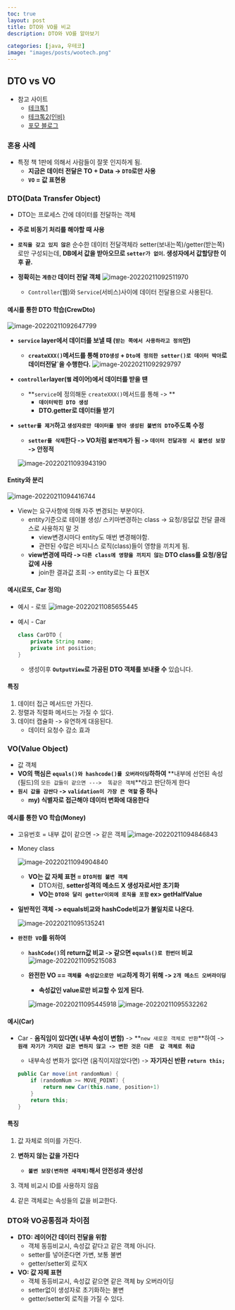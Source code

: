 ```yaml
---
toc: true
layout: post
title: DTO와 VO를 비교
description: DTO와 VO를 알아보기

categories: [java, 우테코]
image: "images/posts/wootech.png"
---
```



## DTO vs VO

- 참고 사이트
    - [테크톡1](https://www.youtube.com/watch?v=EeJnNaiMy3U)
    - [테크톡2(인비)](https://www.youtube.com/watch?v=z5fUkck_RZM&t=568s)
    - [포모 블로그](https://pomo0703.tistory.com/9)



### 혼용 사례

- 특정 책 1판에 의해서 사람들이 잘못 인지하게 됨.
    - **지금은 데이터 전달은 TO + Data ->  `DTO`로만 사용**
    - **`VO` = 값 표현용**



### DTO(Data Transfer Object)

- DTO는 프로세스 간에 데이터를 전달하는 객체
- **주로 비동기 처리를 해야할 때 사용**
- **`로직을 갖고 있지 않은`** 순수한 데이터 전달객체라 setter(보내는쪽)/getter(받는쪽)로만 구성되는데, **DB에서 값을 받아오므로 `setter가 없이`. 생성자에서 값할당한 이후 끝.**



- **정확히는 `계층간` 데이터 전달 객체**
    ![image-20220211092511970](https://raw.githubusercontent.com/is3js/screenshots/main/image-20220211092511970.png)
    - `Controller`(웹)와 `Service`(서비스)사이에 데이터 전달용으로 사용된다.



#### 예시를 통한 DTO 학습(CrewDto)
![image-20220211092647799](https://raw.githubusercontent.com/is3js/screenshots/main/image-20220211092647799.png)

- **`service` layer에서 데이터를 보낼 때 (`받는 쪽에서 사용하라고 정의`만)**

    - **`createXXX()`메서드를 통해 `DTO생성` + `Dto에 정의한 setter()로 데이터 박아`로 데이터전달`을 수행한다.**
        ![image-20220211092929797](https://raw.githubusercontent.com/is3js/screenshots/main/image-20220211092929797.png)

- **`controller`layer(`웹` 레이어)에서 데이터를 받을 땐**

    - **`service`에 정의해둔 `createXXX()`메서드를 통해 -> **
        - **`데이터박힌 DTO 생성`** 
        - **DTO.getter로 데이터들 받기**

    

- **`setter를 제거`하고 `생성자로만 데이터를 받아 생성된 불변의 DTO`주도록 수정**

    - **`setter를 삭제`한다 -> VO처럼 `불변객체`가 됨 -> `데이터 전달과정 시 불변성 보장` -> 안정적**

    ![image-20220211093943190](https://raw.githubusercontent.com/is3js/screenshots/main/image-20220211093943190.png)

#### Entity와 분리

![image-20220211094416744](https://raw.githubusercontent.com/is3js/screenshots/main/image-20220211094416744.png)

- View는 요구사항에 의해 자주 변경되는 부분이다.
    - entity기준으로 테이블 생성/ 스키마변경하는 class -> 요청/응닶값 전달 클래스로 사용하지 말 것
        - view변경시마다 entity도 매번 변경해야함.
        - 관련된 수많은 비지니스 로직(class)들이 영향을 끼치게 됨.
    - **view변경에 따라 -> `다른 class에 영향을 끼치지 않는` DTO class를 요청/응답값에 사용**
        - join한 결과값 조회 -> entity로는 다 표현X





#### 예시(로또, Car 정의)

- 예시 - 로또
    ![image-20220211085655445](https://raw.githubusercontent.com/is3js/screenshots/main/image-20220211085655445.png)

- 예시 - Car

    ```java
    class CarDTO {
        private String name;
        private int position;
    }
    ```

    - 생성이후 **`OutputView`로 가공된 DTO 객체를 보내줄 수** 있습니다.



#### 특징

1. 데이터 접근 메서드만 가진다.
2. 정렬과 직렬화 메서드는 가질 수 있다.
3. 데이터 캡슐화 -> 유연하게 대응된다.
    - 데이터 요청수 감소 효과



### VO(Value Object)

- 값 객체
- **VO의 핵심은 `equals()와 hashcode()를 오버라이딩`하하여** **내부에 선언된 속성(필드)의 `모든 값들이 같으면 --->  똑같은 객체`**라고 판단하게 한다
- **`원시 값을 감싼다` -> `validation이 가장 큰 역할` 중 하나**
    - **my) 식별자로 접근해야 데이터 변화에 대응한다**



#### 예시를 통한 VO 학습(Money)

- 고유번호 = 내부 값이 같으면 -> 같은 객체
    ![image-20220211094846843](https://raw.githubusercontent.com/is3js/screenshots/main/image-20220211094846843.png)



- Money class

    ![image-20220211094904840](https://raw.githubusercontent.com/is3js/screenshots/main/image-20220211094904840.png)

    - **VO는 값 자체 표현 = `DTO처럼 불변 객체`**
        - DTO처럼, **setter성격의 메소드 X 생성자로서만 초기화**
        - **VO는 `DTO와 달리 getter이외에 로직을 포함` ex> getHalfValue**

- **일반적인 객체 -> equals비교와 hashCode비교가 불일치로 나온다.**

    ![image-20220211095135241](https://raw.githubusercontent.com/is3js/screenshots/main/image-20220211095135241.png)

- **`완전한 VO`를 위하여**

    - **`hashCode()`의 return값 비교 -> 같으면 `equals()로 한번더` 비교**
        ![image-20220211095215083](https://raw.githubusercontent.com/is3js/screenshots/main/image-20220211095215083.png)

    - **완전한 VO == `객체를 속성값으로만 비교`하게 하기 위해 -> `2개 메소드 오버라이딩`**

        - **속성값인 value로만 비교할 수 있게 된다.**

        ![image-20220211095445918](https://raw.githubusercontent.com/is3js/screenshots/main/image-20220211095445918.png)
        ![image-20220211095532262](https://raw.githubusercontent.com/is3js/screenshots/main/image-20220211095532262.png)



#### 예시(Car)

- Car - **움직임이 있다면( 내부 속성이 변함)** -> **`new 새로운 객체로 반환`**하여 -> **`원래 자기가 가지던 값은 변하지 않고 -> 변한 것은 다른  값 객체로 취급`**

    - 내부속성 변화가 없다면 (움직이지않았다면) -> **자기자신 반환 `return this;`**

    ```java
    public Car move(int randomNum) {
        if (randomNum >= MOVE_POINT) {
            return new Car(this.name, position+1)
        }
        return this;
    }
    ```

    

#### 특징

1. 값 자체로 의미를 가진다.

2. **변하지 않는 값을 가진다**

    - **`불변 보장(변하면 새객체)`해서 안전성과 생산성**

3. 객체 비교시 ID를 사용하지 않음

4. 같은 객체로는 속성들의 값을 비교한다.

    





### DTO와 VO공통점과 차이점

- **DTO: 레이어간 데이터 전달을 위함**
    - 객체 동등비교시,  속성값 같다고 같은 객체 아니다.
    - setter를 넣어준다면 가변, 보통 불변
    - getter/setter외 로직X
- **VO: 값 자체 표현**
    - 객체 동등비교시,  속성값 같으면 같은 객체 by 오버라이딩
    - setter없이 생성자로 초기화하는 불변
    - getter/setter외 로직을 가질 수 있다.



